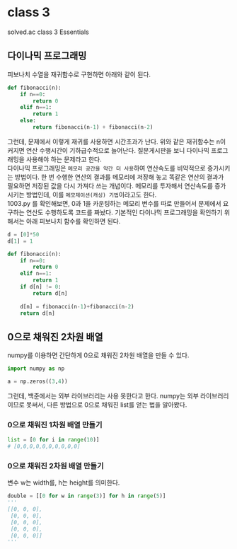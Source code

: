 # class 3
solved.ac class 3 Essentials

## 다이나믹 프로그래밍
피보나치 수열을 재귀함수로 구현하면 아래와 같이 된다.
```py
def fibonacci(n):
    if n==0:
        return 0
    elif n==1:
        return 1
    else:
        return fibonacci(n-1) + fibonacci(n-2)
```
그런데, 문제에서 이렇게 재귀를 사용하면 시간초과가 난다. 위와 같은 재귀함수는 n이 커지면 연산 수행시간이 기하급수적으로 늘어난다. 질문게시판을 보니 다이나믹 프로그래밍을 사용해야 하는 문제라고 한다. \
다이나믹 프로그래밍은 `메모리 공간을 약간 더 사용`하여 연산속도를 비약적으로 증가시키는 방법이다. 한 번 수행한 연산의 결과를 메모리에 저장해 놓고 똑같은 연산의 결과가 필요하면 저장된 값을 다시 가져다 쓰는 개념이다. 메모리를 투자해서 연산속도를 증가시키는 방법인데, 이를 `메모제이션(캐싱) 기법`이라고도 한다.  \
1003.py 를 확인해보면, 0과 1을 카운팅하는 메모리 변수를 따로 만들어서 문제에서 요구하는 연산도 수행하도록 코드를 짜놨다. 기본적인 다이나믹 프로그래밍을 확인하기 위해서는 아래 피보나치 함수를 확인하면 된다.
```py
d = [0]*50
d[1] = 1

def fibonacci(n):
    if n==0:
        return 0
    elif n==1:
        return 1
    if d[n] != 0:
        return d[n]
    
    d[n] = fibonacci(n-1)+fibonacci(n-2)
    return d[n]
```

## 0으로 채워진 2차원 배열 
numpy를 이용하면 간단하게 0으로 채워진 2차원 배열을 만들 수 있다.
```py
import numpy as np

a = np.zeros((3,4))
```
그런데, 백준에서는 외부 라이브러리는 사용 못한다고 한다. numpy는 외부 라이브러리이므로 못써서, 다른 방법으로 0으로 채워진 list를 얻는 법을 알아봤다. 
### 0으로 채워진 1차원 배열 만들기
```py
list = [0 for i in range(10)]
# [0,0,0,0,0,0,0,0,0,0]
```
### 0으로 채워진 2차원 배열 만들기
변수 w는 width를, h는 height를 의미한다.
```py
double = [[0 for w in range(3)] for h in range(5)]
'''
[[0, 0, 0], 
 [0, 0, 0], 
 [0, 0, 0], 
 [0, 0, 0], 
 [0, 0, 0]]
'''
```